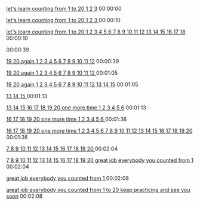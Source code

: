 [ 
let's learn counting from 1 to 20 1 2 3](https://www.youtube.com/watch?v=7WF8yySJjTo#t=00h00m00s)
00:00:00

[let's learn counting from 1 to 20 1 2 3
 ](https://www.youtube.com/watch?v=7WF8yySJjTo#t=00h00m10s)
00:00:10

[let's learn counting from 1 to 20 1 2 3
4 5 6 7 8 9 10 11 12 13 14 15 16 17 18](https://www.youtube.com/watch?v=7WF8yySJjTo#t=00h00m10s)
00:00:10

[ 
 ](https://www.youtube.com/watch?v=7WF8yySJjTo#t=00h00m39s)
00:00:39

[ 
19 20 again 1 2 3 4 5 6 7 8 9 10 11 12](https://www.youtube.com/watch?v=7WF8yySJjTo#t=00h00m39s)
00:00:39

[19 20 again 1 2 3 4 5 6 7 8 9 10 11 12
 ](https://www.youtube.com/watch?v=7WF8yySJjTo#t=00h01m05s)
00:01:05

[19 20 again 1 2 3 4 5 6 7 8 9 10 11 12
13 14 15](https://www.youtube.com/watch?v=7WF8yySJjTo#t=00h01m05s)
00:01:05

[13 14 15
 ](https://www.youtube.com/watch?v=7WF8yySJjTo#t=00h01m13s)
00:01:13

[13 14 15
16 17 18 19 20 one more time 1 2 3 4 5 6](https://www.youtube.com/watch?v=7WF8yySJjTo#t=00h01m13s)
00:01:13

[16 17 18 19 20 one more time 1 2 3 4 5 6
 ](https://www.youtube.com/watch?v=7WF8yySJjTo#t=00h01m36s)
00:01:36

[16 17 18 19 20 one more time 1 2 3 4 5 6
7 8 9 10 11 12 13 14 15 16 17 18 19 20](https://www.youtube.com/watch?v=7WF8yySJjTo#t=00h01m36s)
00:01:36

[7 8 9 10 11 12 13 14 15 16 17 18 19 20
 ](https://www.youtube.com/watch?v=7WF8yySJjTo#t=00h02m04s)
00:02:04

[7 8 9 10 11 12 13 14 15 16 17 18 19 20
great job everybody you counted from 1](https://www.youtube.com/watch?v=7WF8yySJjTo#t=00h02m04s)
00:02:04

[great job everybody you counted from 1
 ](https://www.youtube.com/watch?v=7WF8yySJjTo#t=00h02m08s)
00:02:08

[great job everybody you counted from 1
to 20 keep practicing and see you soon](https://www.youtube.com/watch?v=7WF8yySJjTo#t=00h02m08s)
00:02:08


